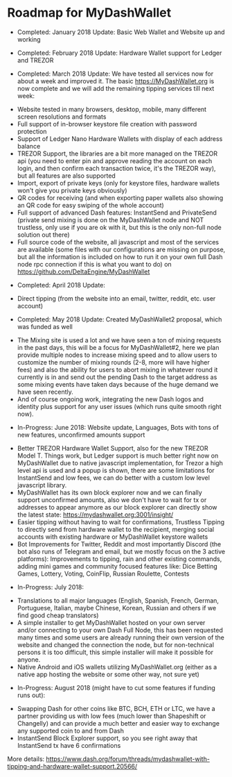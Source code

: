 Roadmap for MyDashWallet
========================

* Completed: January 2018 Update: Basic Web Wallet and Website up and working

* Completed: February 2018 Update: Hardware Wallet support for Ledger and TREZOR

* Completed: March 2018 Update: We have tested all services now for about a week and improved it. The basic https://MyDashWallet.org is now complete and we will add the remaining tipping services till next week:
- Website tested in many browsers, desktop, mobile, many different screen resolutions and formats
- Full support of in-browser keystore file creation with password protection
- Support of Ledger Nano Hardware Wallets with display of each address balance
- TREZOR Support, the libraries are a bit more managed on the TREZOR api (you need to enter pin and approve reading the account on each login, and then confirm each transaction twice, it's the TREZOR way), but all features are also supported
- Import, export of private keys (only for keystore files, hardware wallets won't give you private keys obviously)
- QR codes for receiving (and when exporting paper wallets also showing an QR code for easy swiping of the whole account)
- Full support of advanced Dash features: InstantSend and PrivateSend (private send mixing is done on the MyDashWallet node and NOT trustless, only use if you are ok with it, but this is the only non-full node solution out there)
- Full source code of the website, all javascript and most of the services are available (some files with our configurations are missing on purpose, but all the information is included on how to run it on your own full Dash node rpc connection if this is what you want to do) on https://github.com/DeltaEngine/MyDashWallet

* Completed: April 2018 Update:
- Direct tipping (from the website into an email, twitter, reddit, etc. user account)

* Completed: May 2018 Update: Created MyDashWallet2 proposal, which was funded as well
- The Mixing site is used a lot and we have seen a ton of mixing requests in the past days, this will be a focus for MyDashWallet#2, here we plan provide multiple nodes to increase mixing speed and to allow users to customize the number of mixing rounds (2-8, more will have higher fees) and also the ability for users to abort mixing in whatever round it currently is in and send out the pending Dash to the target address as some mixing events have taken days because of the huge demand we have seen recently.
- And of course ongoing work, integrating the new Dash logos and identity plus support for any user issues (which runs quite smooth right now).

* In-Progress: June 2018: Website update, Languages, Bots with tons of new features, unconfirmed amounts support
- Better TREZOR Hardware Wallet Support, also for the new TREZOR Model T. Things work, but Ledger support is much better right now on MyDashWallet due to native javascript implementation, for Trezor a high level api is used and a popup is shown, there are some limitations for InstantSend and low fees, we can do better with a custom low level javascript library.
- MyDashWallet has its own block explorer now and we can finally support unconfirmed amounts, also we don't have to wait for tx or addresses to appear anymore as our block explorer can directly show the latest state: https://mydashwallet.org:3001/insight/
- Easier tipping without having to wait for confirmations, Trustless Tipping to directly send from hardware wallet to the recipient, merging social accounts with existing hardware or MyDashWallet keystore wallets
- Bot Improvements for Twitter, Reddit and most importantly Discord (the bot also runs of Telegram and email, but we mostly focus on the 3 active platforms): Improvements to tipping, rain and other existing commands, adding mini games and community focused features like: Dice Betting Games, Lottery, Voting, CoinFlip, Russian Roulette, Contests

* In-Progress: July 2018: 
- Translations to all major languages (English, Spanish, French, German, Portuguese, Italian, maybe Chinese, Korean, Russian and others if we find good cheap translators)
- A simple installer to get MyDashWallet hosted on your own server and/or connecting to your own Dash Full Node, this has been requested many times and some users are already running their own version of the website and changed the connection the node, but for non-technical persons it is too difficult, this simple installer will make it possible for anyone.
- Native Android and iOS wallets utilizing MyDashWallet.org (either as a native app hosting the website or some other way, not sure yet)

* In-Progress: August 2018 (might have to cut some features if funding runs out):
- Swapping Dash for other coins like BTC, BCH, ETH or LTC, we have a partner providing us with low fees (much lower than Shapeshift or Changelly) and can provide a much better and easier way to exchange any supported coin to and from Dash
- InstantSend Block Explorer support, so you see right away that InstantSend tx have 6 confirmations

More details: https://www.dash.org/forum/threads/mydashwallet-with-tipping-and-hardware-wallet-support.20566/
